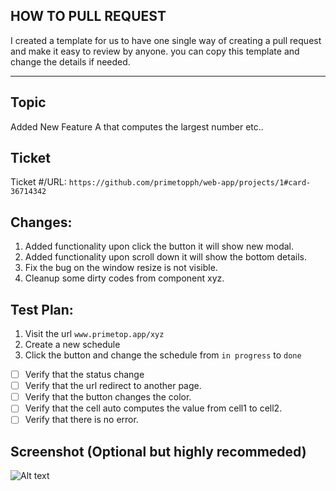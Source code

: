 ## HOW TO PULL REQUEST
I created a template for us to have one single way of creating a pull request and make it easy to review by anyone.
you can copy this template and change the details if needed.

---------------


## Topic
Added New Feature A that computes the largest number etc..

## Ticket
Ticket #/URL: `https://github.com/primetopph/web-app/projects/1#card-36714342`

## Changes:
1. Added functionality upon click the button it will show new modal.
2. Added functionality upon scroll down it will show the bottom details.
3. Fix the bug on the window resize is not visible.
4. Cleanup some dirty codes from component xyz.

## Test Plan:
1. Visit the url `www.primetop.app/xyz`
2. Create a new schedule
3. Click the button and change the schedule from `in progress` to `done`
* [ ] Verify that the status change
* [ ] Verify that the url redirect to another page.
* [ ] Verify that the button changes the color.
* [ ] Verify that the cell auto computes the value from cell1 to cell2.
* [ ] Verify that there is no error.

## Screenshot (Optional but highly recommeded)

![Alt text](http://placekitten.com/600/300 "Optional Title")